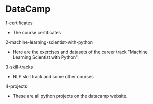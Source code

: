 # DataCamp



1-certificates
- The course certificates

2-machine-learning-scientist-with-python
- Here are the exercises and datasets of the career track "Machine Learning Scientist with Python". 

3-skill-tracks
- NLP skill track and some other courses

4-projects
- These are all python projects on the datacamp website.

